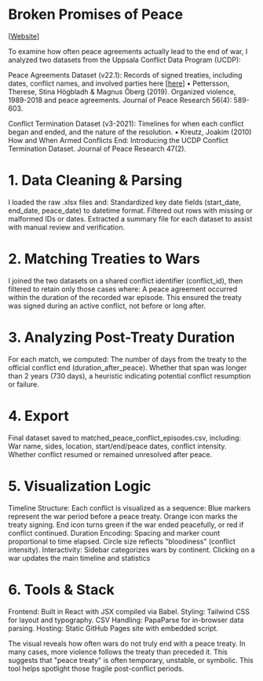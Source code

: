 # Broken Promises of Peace
[[Website](https://chilinhhovo.github.io/project_6/)]

To examine how often peace agreements actually lead to the end of war, I analyzed two datasets from the Uppsala Conflict Data Program (UCDP):

Peace Agreements Dataset (v22.1): Records of signed treaties, including dates, conflict names, and involved parties here [[here](https://uu.diva-portal.org/smash/record.jsf?pid=diva2%3A1343886&dswid=519 )] 
• Pettersson, Therese, Stina Högbladh & Magnus Öberg (2019). Organized violence, 1989-2018 and peace agreements. Journal of Peace Research 56(4): 589-603.

Conflict Termination Dataset (v3-2021): Timelines for when each conflict began and ended, and the nature of the resolution. 
• Kreutz, Joakim (2010) How and When Armed Conflicts End: Introducing the UCDP Conflict Termination Dataset. Journal of Peace Research 47(2).

# 1. Data Cleaning & Parsing
I loaded the raw .xlsx files and:
Standardized key date fields (start_date, end_date, peace_date) to datetime format.
Filtered out rows with missing or malformed IDs or dates.
Extracted a summary file for each dataset to assist with manual review and verification.

# 2. Matching Treaties to Wars
I joined the two datasets on a shared conflict identifier (conflict_id), then filtered to retain only those cases where:
A peace agreement occurred within the duration of the recorded war episode.
This ensured the treaty was signed during an active conflict, not before or long after.

# 3. Analyzing Post-Treaty Duration
For each match, we computed:
The number of days from the treaty to the official conflict end (duration_after_peace).
Whether that span was longer than 2 years (730 days), a heuristic indicating potential conflict resumption or failure.

# 4. Export
Final dataset saved to matched_peace_conflict_episodes.csv, including:
War name, sides, location, start/end/peace dates, conflict intensity.
Whether conflict resumed or remained unresolved after peace.

# 5. Visualization Logic
Timeline Structure: Each conflict is visualized as a sequence:
  Blue markers represent the war period before a peace treaty.
  Orange icon marks the treaty signing.
  End icon turns green if the war ended peacefully, or red if conflict continued.
Duration Encoding:
  Spacing and marker count proportional to time elapsed.
  Circle size reflects "bloodiness" (conflict intensity).
Interactivity:
  Sidebar categorizes wars by continent.
  Clicking on a war updates the main timeline and statistics

# 6. Tools & Stack
Frontend: Built in React with JSX compiled via Babel.
Styling: Tailwind CSS for layout and typography.
CSV Handling: PapaParse for in-browser data parsing.
Hosting: Static GitHub Pages site with embedded script.


The visual reveals how often wars do not truly end with a peace treaty. In many cases, more violence follows the treaty than preceded it. This suggests that "peace treaty" is often temporary, unstable, or symbolic. This tool helps spotlight those fragile post-conflict periods.


